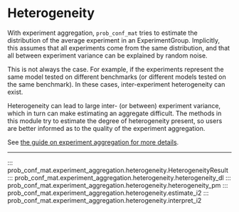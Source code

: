 # Heterogeneity

With experiment aggregation, `prob_conf_mat` tries to estimate the distribution of the average experiment in an ExperimentGroup. Implicitly, this assumes that all experiments come from the same distribution, and that all between experiment variance can be explained by random noise.

This is not always the case. For example, if the experiments represent the same model tested on different benchmarks (or different models tested on the same benchmark). In these cases, inter-experiment heterogeneity can exist.

Heterogeneity can lead to large inter- (or between) experiment variance, which in turn can make estimating an aggregate difficult. The methods in this module try to estimate the degree of heterogeneity present, so users are better informed as to the quality of the experiment aggregation.

See [the guide on experiment aggregation for more details](/ioverho/prob_conf_mat/Explanation/experiment_aggregation.html).

---

::: prob_conf_mat.experiment_aggregation.heterogeneity.HeterogeneityResult
::: prob_conf_mat.experiment_aggregation.heterogeneity.heterogeneity_dl
::: prob_conf_mat.experiment_aggregation.heterogeneity.heterogeneity_pm
::: prob_conf_mat.experiment_aggregation.heterogeneity.estimate_i2
::: prob_conf_mat.experiment_aggregation.heterogeneity.interpret_i2
